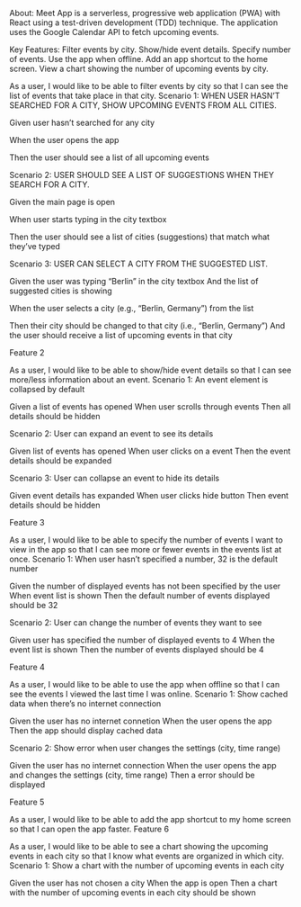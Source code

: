 About: Meet App is a serverless, progressive web application (PWA) with React using a test-driven development (TDD) technique. The application uses the Google Calendar API to fetch upcoming events.

Key Features: Filter events by city. Show/hide event details. Specify number of events. Use the app when offline. Add an app shortcut to the home screen. View a chart showing the number of upcoming events by city.

As a user, I would like to be able to filter events by city so that I can see the list of events that take place in that city.
Scenario 1: WHEN USER HASN’T SEARCHED FOR A CITY, SHOW UPCOMING EVENTS FROM ALL CITIES.

Given user hasn’t searched for any city

When the user opens the app

Then the user should see a list of all upcoming events

Scenario 2: USER SHOULD SEE A LIST OF SUGGESTIONS WHEN THEY SEARCH FOR A CITY.

Given the main page is open

When user starts typing in the city textbox

Then the user should see a list of cities (suggestions) that match what they’ve typed

Scenario 3: USER CAN SELECT A CITY FROM THE SUGGESTED LIST.

Given the user was typing “Berlin” in the city textbox And the list of suggested cities is showing

When the user selects a city (e.g., “Berlin, Germany”) from the list

Then their city should be changed to that city (i.e., “Berlin, Germany”) And the user should receive a list of upcoming events in that city

Feature 2

As a user, I would like to be able to show/hide event details so that I can see more/less information about an event.
Scenario 1: An event element is collapsed by default

Given a list of events has opened When user scrolls through events Then all details should be hidden

Scenario 2: User can expand an event to see its details

Given list of events has opened When user clicks on a event Then the event details should be expanded

Scenario 3: User can collapse an event to hide its details

Given event details has expanded When user clicks hide button Then event details should be hidden

Feature 3

As a user, I would like to be able to specify the number of events I want to view in the app so that I can see more or fewer events in the events list at once.
Scenario 1: When user hasn’t specified a number, 32 is the default number

Given the number of displayed events has not been specified by the user When event list is shown Then the default number of events displayed should be 32

Scenario 2: User can change the number of events they want to see

Given user has specified the number of displayed events to 4 When the event list is shown Then the number of events displayed should be 4

Feature 4

As a user, I would like to be able to use the app when offline so that I can see the events I viewed the last time I was online.
Scenario 1: Show cached data when there’s no internet connection

Given the user has no internet connetion When the user opens the app Then the app should display cached data

Scenario 2: Show error when user changes the settings (city, time range)

Given the user has no internet connection When the user opens the app and changes the settings (city, time range) Then a error should be displayed

Feature 5

As a user, I would like to be able to add the app shortcut to my home screen so that I can open the app faster.
Feature 6

As a user, I would like to be able to see a chart showing the upcoming events in each city so that I know what events are organized in which city.
Scenario 1: Show a chart with the number of upcoming events in each city

Given the user has not chosen a city When the app is open Then a chart with the number of upcoming events in each city should be shown
